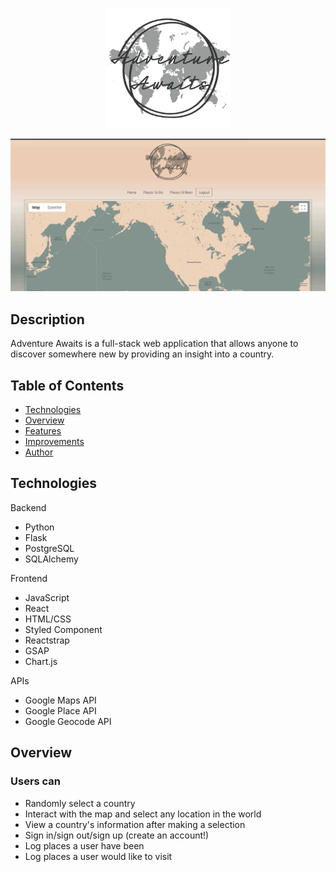 <p align="center"><img src="/static/travelLogo.png" width="200"/></p>

<kbd>![Adventure Awaits](/static/AA1.gif)</kbd>

## Description
Adventure Awaits is a full-stack web application that allows anyone to discover somewhere new by providing an insight into a country. 

## Table of Contents
* [Technologies](#technologies)
* [Overview](#overview)
* [Features](#features)
* [Improvements](#improvements)
* [Author](#author)

## <a name="technologies"></a>Technologies

<p>Backend</p>

* Python
* Flask
* PostgreSQL
* SQLAlchemy

<p>Frontend</p>

* JavaScript
* React
* HTML/CSS
* Styled Component
* Reactstrap
* GSAP
* Chart.js

<p>APIs</p>

* Google Maps API
* Google Place API
* Google Geocode API

## <a name="overview"></a>Overview
<h3>Users can</h3>

* Randomly select a country
* Interact with the map and select any location in the world
* View a country's information after making a selection
* Sign in/sign out/sign up (create an account!)
* Log places a user have been
* Log places a user would like to visit
